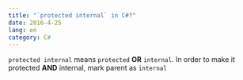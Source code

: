 ```yaml
---
title: "`protected internal` in C#?"
date: 2016-4-25
lang: en
category: C#
---
```


`protected internal` means `protected` **OR** `internal`.
In order to make it protected **AND** internal, mark parent as `internal`
